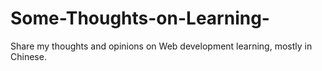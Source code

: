 # Some-Thoughts-on-Learning-
Share my thoughts and opinions on Web development learning, mostly in Chinese.
